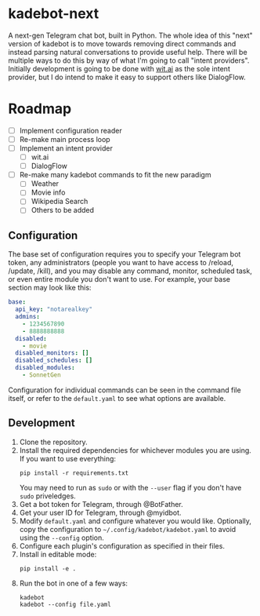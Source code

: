 # kadebot-next

A next-gen Telegram chat bot, built in Python. The whole idea of this "next" version of kadebot is to move towards removing direct commands and instead parsing natural conversations to provide useful help. There will be multiple ways to do this by way of what I'm going to call "intent providers". Initially development is going to be done with [wit.ai](https://wit.ai) as the sole intent provider, but I do intend to make it easy to support others like DialogFlow.

# Roadmap

- [ ] Implement configuration reader
- [ ] Re-make main process loop
- [ ] Implement an intent provider
  - [ ] wit.ai
  - [ ] DialogFlow
- [ ] Re-make many kadebot commands to fit the new paradigm
  - [ ] Weather
  - [ ] Movie info
  - [ ] Wikipedia Search
  - [ ] Others to be added

## Configuration

The base set of configuration requires you to specify your Telegram bot token, any administrators (people you want to have access to /reload, /update, /kill), and you may disable any command, monitor, scheduled task, or even entire module you don't want to use. For example, your base section may look like this:
```yaml
base:
  api_key: "notarealkey"
  admins:
    - 1234567890
    - 8888888888
  disabled:
    - movie
  disabled_monitors: []
  disabled_schedules: []
  disabled_modules:
    - SonnetGen
```
Configuration for individual commands can be seen in the command file itself, or refer to the `default.yaml` to see what options are available.

## Development

1. Clone the repository.
2. Install the required dependencies for whichever modules you are using. If you want to use everything:
   ```
   pip install -r requirements.txt
   ```
   You may need to run as `sudo` or with the `--user` flag if you don't have `sudo` priveledges.
3. Get a bot token for Telegram, through @BotFather.
4. Get your user ID for Telegram, through @myidbot.
5. Modify `default.yaml` and configure whatever you would like. Optionally, copy the configuration to `~/.config/kadebot/kadebot.yaml` to avoid using the `--config` option.
6. Configure each plugin's configuration as specified in their files.
7. Install in editable mode:
   ```
   pip install -e .
   ``` 
8. Run the bot in one of a few ways:
   ```
   kadebot
   kadebot --config file.yaml
   ```
